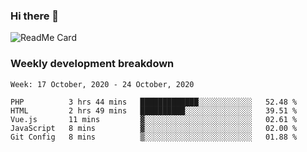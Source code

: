 ### Hi there 👋

<!--
**itzcy/itzcy** is a ✨ _special_ ✨ repository because its `README.md` (this file) appears on your GitHub profile.

Here are some ideas to get you started:

- 🔭 I’m currently working on ...
- 🌱 I’m currently learning ...
- 👯 I’m looking to collaborate on ...
- 🤔 I’m looking for help with ...
- 💬 Ask me about ...
- 📫 How to reach me: ...
- 😄 Pronouns: ...
- ⚡ Fun fact: ...
-->
![ReadMe Card](https://github-readme-stats.vercel.app/api?username=itzcy&show_icons=true&title_color=2d3198&icon_color=797cb8&text_color=24292e&bg_color=f6f8fa)

### Weekly development breakdown
<!--START_SECTION:waka-->
```text
Week: 17 October, 2020 - 24 October, 2020

PHP          3 hrs 44 mins   █████████████░░░░░░░░░░░░   52.48 % 
HTML         2 hrs 49 mins   ██████████░░░░░░░░░░░░░░░   39.51 % 
Vue.js       11 mins         ▓░░░░░░░░░░░░░░░░░░░░░░░░   02.61 % 
JavaScript   8 mins          ▓░░░░░░░░░░░░░░░░░░░░░░░░   02.00 % 
Git Config   8 mins          ▒░░░░░░░░░░░░░░░░░░░░░░░░   01.88 % 
```
<!--END_SECTION:waka-->
